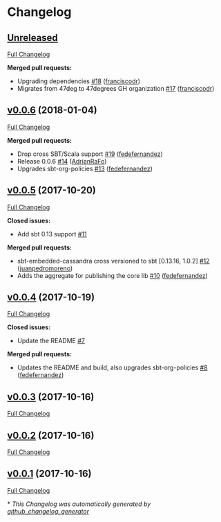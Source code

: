 # Changelog

## [Unreleased](https://github.com/47degrees/sbt-embedded-cassandra/tree/HEAD)

[Full Changelog](https://github.com/47degrees/sbt-embedded-cassandra/compare/v0.0.6...HEAD)

**Merged pull requests:**

- Upgrading dependencies [\#18](https://github.com/47degrees/sbt-embedded-cassandra/pull/18) ([franciscodr](https://github.com/franciscodr))
- Migrates from 47deg to 47degrees GH organization [\#17](https://github.com/47degrees/sbt-embedded-cassandra/pull/17) ([franciscodr](https://github.com/franciscodr))

## [v0.0.6](https://github.com/47degrees/sbt-embedded-cassandra/tree/v0.0.6) (2018-01-04)

[Full Changelog](https://github.com/47degrees/sbt-embedded-cassandra/compare/v0.0.5...v0.0.6)

**Merged pull requests:**

- Drop cross SBT/Scala support [\#19](https://github.com/47degrees/sbt-embedded-cassandra/pull/19) ([fedefernandez](https://github.com/fedefernandez))
- Release 0.0.6 [\#14](https://github.com/47degrees/sbt-embedded-cassandra/pull/14) ([AdrianRaFo](https://github.com/AdrianRaFo))
- Upgrades sbt-org-policies [\#13](https://github.com/47degrees/sbt-embedded-cassandra/pull/13) ([fedefernandez](https://github.com/fedefernandez))

## [v0.0.5](https://github.com/47degrees/sbt-embedded-cassandra/tree/v0.0.5) (2017-10-20)

[Full Changelog](https://github.com/47degrees/sbt-embedded-cassandra/compare/v0.0.4...v0.0.5)

**Closed issues:**

- Add sbt 0.13 support [\#11](https://github.com/47degrees/sbt-embedded-cassandra/issues/11)

**Merged pull requests:**

- sbt-embedded-cassandra cross versioned to sbt \[0.13.16, 1.0.2\] [\#12](https://github.com/47degrees/sbt-embedded-cassandra/pull/12) ([juanpedromoreno](https://github.com/juanpedromoreno))
- Adds the aggregate for publishing the core lib [\#10](https://github.com/47degrees/sbt-embedded-cassandra/pull/10) ([fedefernandez](https://github.com/fedefernandez))

## [v0.0.4](https://github.com/47degrees/sbt-embedded-cassandra/tree/v0.0.4) (2017-10-19)

[Full Changelog](https://github.com/47degrees/sbt-embedded-cassandra/compare/v0.0.3...v0.0.4)

**Closed issues:**

- Update the README [\#7](https://github.com/47degrees/sbt-embedded-cassandra/issues/7)

**Merged pull requests:**

- Updates the README and build, also upgrades sbt-org-policies [\#8](https://github.com/47degrees/sbt-embedded-cassandra/pull/8) ([fedefernandez](https://github.com/fedefernandez))

## [v0.0.3](https://github.com/47degrees/sbt-embedded-cassandra/tree/v0.0.3) (2017-10-16)

[Full Changelog](https://github.com/47degrees/sbt-embedded-cassandra/compare/v0.0.2...v0.0.3)

## [v0.0.2](https://github.com/47degrees/sbt-embedded-cassandra/tree/v0.0.2) (2017-10-16)

[Full Changelog](https://github.com/47degrees/sbt-embedded-cassandra/compare/v0.0.1...v0.0.2)

## [v0.0.1](https://github.com/47degrees/sbt-embedded-cassandra/tree/v0.0.1) (2017-10-16)

[Full Changelog](https://github.com/47degrees/sbt-embedded-cassandra/compare/18bc2193d2eaa6ab67468ea3d7d003334c5568f0...v0.0.1)



\* *This Changelog was automatically generated by [github_changelog_generator](https://github.com/github-changelog-generator/github-changelog-generator)*

